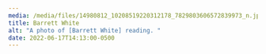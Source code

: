 ```yaml
---
media: /media/files/14980812_10208519220312178_7829803606572839973_n.jpg
title: Barrett White
alt: "A photo of [Barrett White] reading. "
date: 2022-06-17T14:13:00-0500
---
```

